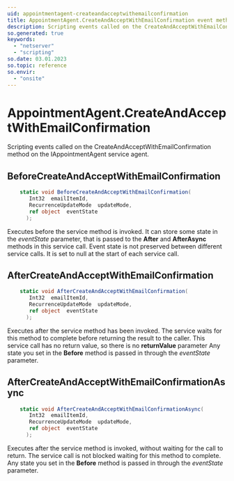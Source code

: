 ```yaml
---
uid: appointmentagent-createandacceptwithemailconfirmation
title: AppointmentAgent.CreateAndAcceptWithEmailConfirmation event method
description: Scripting events called on the CreateAndAcceptWithEmailConfirmation method on the AppointmentAgent service agent.
so.generated: true
keywords:
  - "netserver"
  - "scripting"
so.date: 03.01.2023
so.topic: reference
so.envir:
  - "onsite"
---
```

# AppointmentAgent.CreateAndAcceptWithEmailConfirmation

Scripting events called on the <see cref='M:SuperOffice.CRM.Services.IAppointmentAgent.CreateAndAcceptWithEmailConfirmation'>CreateAndAcceptWithEmailConfirmation</see> method on the <see cref='IAppointmentAgent'>IAppointmentAgent</see>  service agent.

## BeforeCreateAndAcceptWithEmailConfirmation
```cs
    static void BeforeCreateAndAcceptWithEmailConfirmation(
       Int32  emailItemId,
       RecurrenceUpdateMode  updateMode,
       ref object  eventState
      );
```
Executes before the service method is invoked.
It can store some state in the *eventState* parameter, that is passed to the **After** and **AfterAsync** methods in this service call.
Event state is not preserved between different service calls. It is set to null at the start of each service call.
## AfterCreateAndAcceptWithEmailConfirmation
```cs
    static void AfterCreateAndAcceptWithEmailConfirmation(
       Int32  emailItemId,
       RecurrenceUpdateMode  updateMode,
       ref object  eventState
      );
```
Executes after the service method has been invoked. The service waits for this method to complete before returning the result to the caller.
This service call has no return value, so there is no **returnValue** parameter
Any state you set in the **Before** method is passed in through the *eventState* parameter.
## AfterCreateAndAcceptWithEmailConfirmationAsync
```cs
    static void AfterCreateAndAcceptWithEmailConfirmationAsync(
       Int32  emailItemId,
       RecurrenceUpdateMode  updateMode,
       ref object  eventState
      );
```
Executes after the service method is invoked, without waiting for the call to return.
The service call is not blocked waiting for this method to complete.
Any state you set in the **Before** method is passed in through the *eventState* parameter.

